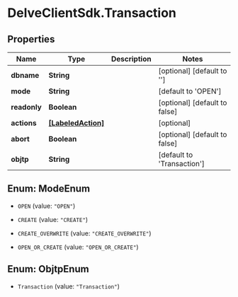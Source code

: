 # DelveClientSdk.Transaction

## Properties

Name | Type | Description | Notes
------------ | ------------- | ------------- | -------------
**dbname** | **String** |  | [optional] [default to &#39;&#39;]
**mode** | **String** |  | [default to &#39;OPEN&#39;]
**readonly** | **Boolean** |  | [optional] [default to false]
**actions** | [**[LabeledAction]**](LabeledAction.md) |  | [optional] 
**abort** | **Boolean** |  | [optional] [default to false]
**objtp** | **String** |  | [default to &#39;Transaction&#39;]



## Enum: ModeEnum


* `OPEN` (value: `"OPEN"`)

* `CREATE` (value: `"CREATE"`)

* `CREATE_OVERWRITE` (value: `"CREATE_OVERWRITE"`)

* `OPEN_OR_CREATE` (value: `"OPEN_OR_CREATE"`)





## Enum: ObjtpEnum


* `Transaction` (value: `"Transaction"`)




